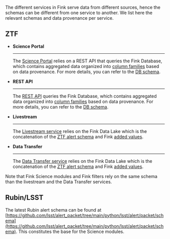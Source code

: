 The different services in Fink serve data from different sources, hence the schemas can be different from one service to another. We list here the relevant schemas and data provenance per service.

## ZTF

<div class="grid cards" markdown>

-   __Science Portal__

    ---

    The [Science Portal](https://fink-portal.org) relies on a REST API that queries the Fink Database, which contains aggregated data organized into [column families](../services/search/definitions.md) based on data provenance. For more details, you can refer to the [DB schema](https://api.fink-portal.org/api/v1/schema).

-   __REST API__

    ---

    The [REST API](../services/search/getting_started.md) queries the Fink Database, which contains aggregated data organized into [column families](../services/search/definitions.md) based on data provenance. For more details, you can refer to the [DB schema](https://api.fink-portal.org/api/v1/schema).

-   __Livestream__

    ---

    The [Livestream service](../services/livestream.md) relies on the Fink Data Lake which is the concatenation of the [ZTF alert schema](https://zwickytransientfacility.github.io/ztf-avro-alert/schema.html) and Fink [added values](../broker/science_modules.md).


-   __Data Transfer__

    ---

    The [Data Transfer service](../services/data_transfer.md) relies on the Fink Data Lake which is the concatenation of the [ZTF alert schema](https://zwickytransientfacility.github.io/ztf-avro-alert/schema.html) and Fink [added values](../broker/science_modules.md).

</div>

Note that Fink Science modules and Fink filters rely on the same schema than the livestream and the Data Transfer services.

## Rubin/LSST

The latest Rubin alert schema can be found at [https://github.com/lsst/alert_packet/tree/main/python/lsst/alert/packet/schema](https://github.com/lsst/alert_packet/tree/main/python/lsst/alert/packet/schema). This constitutes the base for the Science modules.
